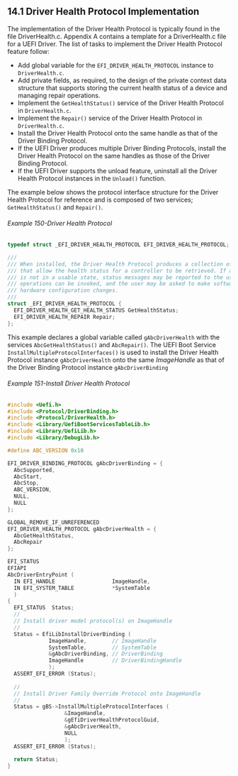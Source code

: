 <!--- @file
  14.1 Driver Health Protocol Implementation

  Copyright (c) 2012-2018, Intel Corporation. All rights reserved.<BR>

  Redistribution and use in source (original document form) and 'compiled'
  forms (converted to PDF, epub, HTML and other formats) with or without
  modification, are permitted provided that the following conditions are met:

  1) Redistributions of source code (original document form) must retain the
     above copyright notice, this list of conditions and the following
     disclaimer as the first lines of this file unmodified.

  2) Redistributions in compiled form (transformed to other DTDs, converted to
     PDF, epub, HTML and other formats) must reproduce the above copyright
     notice, this list of conditions and the following disclaimer in the
     documentation and/or other materials provided with the distribution.

  THIS DOCUMENTATION IS PROVIDED BY TIANOCORE PROJECT "AS IS" AND ANY EXPRESS OR
  IMPLIED WARRANTIES, INCLUDING, BUT NOT LIMITED TO, THE IMPLIED WARRANTIES OF
  MERCHANTABILITY AND FITNESS FOR A PARTICULAR PURPOSE ARE DISCLAIMED. IN NO
  EVENT SHALL TIANOCORE PROJECT  BE LIABLE FOR ANY DIRECT, INDIRECT, INCIDENTAL,
  SPECIAL, EXEMPLARY, OR CONSEQUENTIAL DAMAGES (INCLUDING, BUT NOT LIMITED TO,
  PROCUREMENT OF SUBSTITUTE GOODS OR SERVICES; LOSS OF USE, DATA, OR PROFITS;
  OR BUSINESS INTERRUPTION) HOWEVER CAUSED AND ON ANY THEORY OF LIABILITY,
  WHETHER IN CONTRACT, STRICT LIABILITY, OR TORT (INCLUDING NEGLIGENCE OR
  OTHERWISE) ARISING IN ANY WAY OUT OF THE USE OF THIS DOCUMENTATION, EVEN IF
  ADVISED OF THE POSSIBILITY OF SUCH DAMAGE.

-->

## 14.1 Driver Health Protocol Implementation

The implementation of the Driver Health Protocol is typically found in the
file DriverHealth.c. Appendix A contains a template for a DriverHealth.c file
for a UEFI Driver. The list of tasks to implement the Driver Health Protocol
feature follow:
* Add global variable for the `EFI_DRIVER_HEALTH_PROTOCOL` instance to
  `DriverHealth.c`.
* Add private fields, as required, to the design of the private context data
  structure that supports storing the current health status of a device and
  managing repair operations.
* Implement the `GetHealthStatus()` service of the Driver Health Protocol in
  `DriverHealth.c`.
* Implement the `Repair()` service of the Driver Health Protocol in
  `DriverHealth.c`.
* Install the Driver Health Protocol onto the same handle as that of the Driver
  Binding Protocol.
* If the UEFI Driver produces multiple Driver Binding Protocols, install the
  Driver Health Protocol on the same handles as those of the Driver Binding
  Protocol.
* If the UEFI Driver supports the unload feature, uninstall all the Driver
  Health Protocol instances in the `Unload()` function.

The example below shows the protocol interface structure for the Driver Health
Protocol for reference and is composed of two services; `GetHealthStatus()` and
`Repair()`.

###### Example 150-Driver Health Protocol

```c
typedef struct _EFI_DRIVER_HEALTH_PROTOCOL EFI_DRIVER_HEALTH_PROTOCOL;

///
/// When installed, the Driver Health Protocol produces a collection of services
/// that allow the health status for a controller to be retrieved. If a controller
/// is not in a usable state, status messages may be reported to the user, repair
/// operations can be invoked, and the user may be asked to make software and/or
/// hardware configuration changes.
///
struct _EFI_DRIVER_HEALTH_PROTOCOL {
  EFI_DRIVER_HEALTH_GET_HEALTH_STATUS GetHealthStatus;
  EFI_DRIVER_HEALTH_REPAIR Repair;
};
```

This example declares a global variable called `gAbcDriverHealth` with the
services `AbcGetHealthStatus()` and `AbcRepair()`. The UEFI Boot Service
`InstallMultipleProtocolInterfaces()` is used to install the Driver Health
Protocol instance `gAbcDriverHealth` onto the same _ImageHandle_ as that of the
Driver Binding Protocol instance `gAbcDriverBinding`

###### Example 151-Install Driver Health Protocol

```c
#include <Uefi.h>
#include <Protocol/DriverBinding.h>
#include <Protocol/DriverHealth.h>
#include <Library/UefiBootServicesTableLib.h>
#include <Library/UefiLib.h>
#include <Library/DebugLib.h>

#define ABC_VERSION 0x10

EFI_DRIVER_BINDING_PROTOCOL gAbcDriverBinding = {
  AbcSupported,
  AbcStart,
  AbcStop,
  ABC_VERSION,
  NULL,
  NULL
};

GLOBAL_REMOVE_IF_UNREFERENCED
EFI_DRIVER_HEALTH_PROTOCOL gAbcDriverHealth = {
  AbcGetHealthStatus,
  AbcRepair
};

EFI_STATUS
EFIAPI
AbcDriverEntryPoint (
  IN EFI_HANDLE                  ImageHandle,
  IN EFI_SYSTEM_TABLE            *SystemTable
  )
{
  EFI_STATUS  Status;
  //
  // Install driver model protocol(s) on ImageHandle
  //
  Status = EfiLibInstallDriverBinding (
             ImageHandle,        // ImageHandle
             SystemTable,        // SystemTable
             &gAbcDriverBinding, // DriverBinding
             ImageHandle         // DriverBindingHandle
             );
  ASSERT_EFI_ERROR (Status);
  
  //
  // Install Driver Family Override Protocol onto ImageHandle
  //
  Status = gBS->InstallMultipleProtocolInterfaces (
                  &ImageHandle,
                  &gEfiDriverHealthProtocolGuid,
                  &gAbcDriverHealth,
                  NULL
                  );
  ASSERT_EFI_ERROR (Status);
  
  return Status;
}
```
